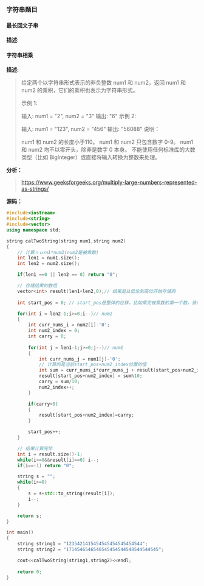 ### 字符串题目

#### 最长回文子串

**描述**:

> 



#### 字符串相乘

**描述:**

>给定两个以字符串形式表示的非负整数 num1 和 num2，返回 num1 和 num2 的乘积，它们的乘积也表示为字符串形式。
>
>示例 1:
>
>输入: num1 = "2", num2 = "3"
>输出: "6"
>示例 2:
>
>输入: num1 = "123", num2 = "456"
>输出: "56088"
>说明：
>
>num1 和 num2 的长度小于110。
>num1 和 num2 只包含数字 0-9。
>num1 和 num2 均不以零开头，除非是数字 0 本身。
>不能使用任何标准库的大数类型（比如 BigInteger）或直接将输入转换为整数来处理。

**分析：**

><https://www.geeksforgeeks.org/multiply-large-numbers-represented-as-strings/>

**源码：**

```c++
#include<iostream>
#include<string> 
#include<vector>
using namespace std;

string calTwoString(string num1,string num2)
{
    // 计算ｎｕｍ1*num2(num2是被乘数)
    int len1 = num1.size();
    int len2 = num2.size();

    if(len1 ==0 || len2 == 0) return "0";

    // 存储结果的数组
    vector<int> result(len1+len2,0);// 结果是从低位到高位开始存储的
    
    int start_pos = 0; // start_pos是整体的位移，比如乘完被乘数的第一个数，该位置要+1，应为整体开始偏移位置+1了

    for(int i = len2-1;i>=0;i--)// num2
    {
        int curr_nums_i = num2[i]-'0';
        int num2_index = 0;
        int carry = 0;
        
        for(int j = len1-1;j>=0;j--)// num1
        {
            int curr_nums_j = num1[j]-'0';
            // 计算的是当前start_pos+num2_index位置的值
            int sum = curr_nums_i*curr_nums_j + result[start_pos+num2_index]+carry;
            result[start_pos+num2_index] = sum%10;
            carry = sum/10;
            num2_index++;
        }

        if(carry>0)
        {
            result[start_pos+num2_index]=carry;
        }

        start_pos++;
    }

    // 结果计算完毕
    int i = result.size()-1;
    while(i>=0&&result[i]==0) i--;
    if(i==-1) return "0";

    string s = "";
    while(i>=0)
    {
        s = s+std::to_string(result[i]);
        i--;
    }

    return s;
}

int main()
{
    string string1 = "1235421415454545454545454544";
    string string2 = "1714546546546545454544548544544545";

    cout<<calTwoString(string1,string2)<<endl;
    
    return 0;
}

```

